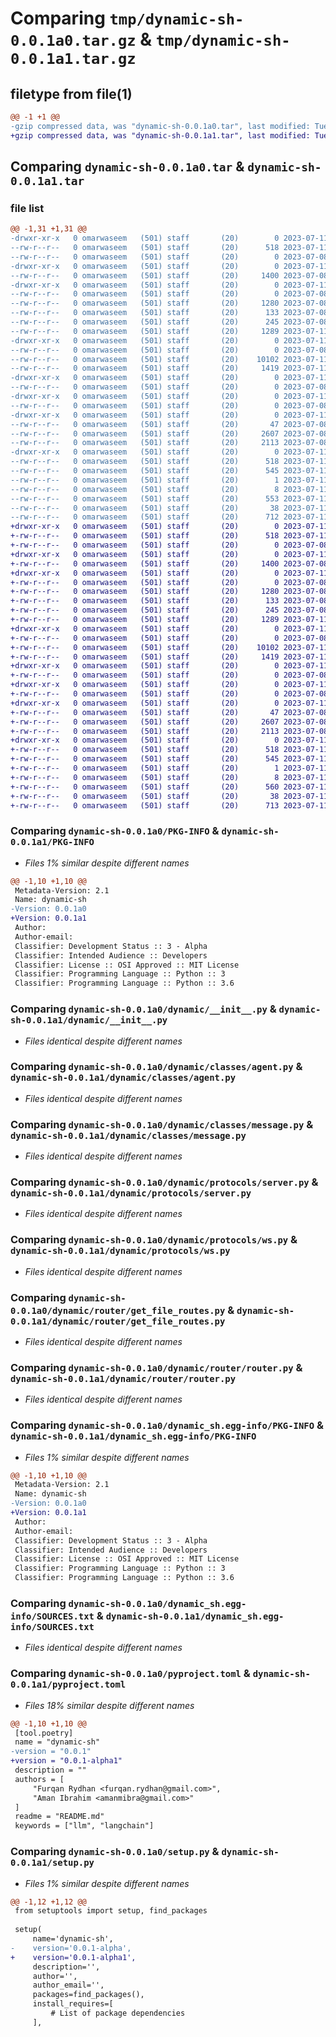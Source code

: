 # Comparing `tmp/dynamic-sh-0.0.1a0.tar.gz` & `tmp/dynamic-sh-0.0.1a1.tar.gz`

## filetype from file(1)

```diff
@@ -1 +1 @@
-gzip compressed data, was "dynamic-sh-0.0.1a0.tar", last modified: Tue Jul 11 22:08:14 2023, max compression
+gzip compressed data, was "dynamic-sh-0.0.1a1.tar", last modified: Tue Jul 11 22:09:38 2023, max compression
```

## Comparing `dynamic-sh-0.0.1a0.tar` & `dynamic-sh-0.0.1a1.tar`

### file list

```diff
@@ -1,31 +1,31 @@
-drwxr-xr-x   0 omarwaseem   (501) staff       (20)        0 2023-07-11 22:08:14.282562 dynamic-sh-0.0.1a0/
--rw-r--r--   0 omarwaseem   (501) staff       (20)      518 2023-07-11 22:08:14.282438 dynamic-sh-0.0.1a0/PKG-INFO
--rw-r--r--   0 omarwaseem   (501) staff       (20)        0 2023-07-08 22:39:44.000000 dynamic-sh-0.0.1a0/README.md
-drwxr-xr-x   0 omarwaseem   (501) staff       (20)        0 2023-07-11 22:08:14.273805 dynamic-sh-0.0.1a0/dynamic/
--rw-r--r--   0 omarwaseem   (501) staff       (20)     1400 2023-07-08 22:39:44.000000 dynamic-sh-0.0.1a0/dynamic/__init__.py
-drwxr-xr-x   0 omarwaseem   (501) staff       (20)        0 2023-07-11 22:08:14.274607 dynamic-sh-0.0.1a0/dynamic/classes/
--rw-r--r--   0 omarwaseem   (501) staff       (20)        0 2023-07-08 22:39:44.000000 dynamic-sh-0.0.1a0/dynamic/classes/__init__.py
--rw-r--r--   0 omarwaseem   (501) staff       (20)     1280 2023-07-08 22:39:44.000000 dynamic-sh-0.0.1a0/dynamic/classes/agent.py
--rw-r--r--   0 omarwaseem   (501) staff       (20)      133 2023-07-08 22:39:44.000000 dynamic-sh-0.0.1a0/dynamic/classes/chain.py
--rw-r--r--   0 omarwaseem   (501) staff       (20)      245 2023-07-08 22:39:44.000000 dynamic-sh-0.0.1a0/dynamic/classes/logger.py
--rw-r--r--   0 omarwaseem   (501) staff       (20)     1289 2023-07-11 18:24:11.000000 dynamic-sh-0.0.1a0/dynamic/classes/message.py
-drwxr-xr-x   0 omarwaseem   (501) staff       (20)        0 2023-07-11 22:08:14.275149 dynamic-sh-0.0.1a0/dynamic/protocols/
--rw-r--r--   0 omarwaseem   (501) staff       (20)        0 2023-07-08 22:39:44.000000 dynamic-sh-0.0.1a0/dynamic/protocols/__init__.py
--rw-r--r--   0 omarwaseem   (501) staff       (20)    10102 2023-07-11 18:24:11.000000 dynamic-sh-0.0.1a0/dynamic/protocols/server.py
--rw-r--r--   0 omarwaseem   (501) staff       (20)     1419 2023-07-11 18:24:11.000000 dynamic-sh-0.0.1a0/dynamic/protocols/ws.py
-drwxr-xr-x   0 omarwaseem   (501) staff       (20)        0 2023-07-11 22:08:14.275291 dynamic-sh-0.0.1a0/dynamic/request/
--rw-r--r--   0 omarwaseem   (501) staff       (20)        0 2023-07-08 22:39:44.000000 dynamic-sh-0.0.1a0/dynamic/request/__init__.py
-drwxr-xr-x   0 omarwaseem   (501) staff       (20)        0 2023-07-11 22:08:14.275411 dynamic-sh-0.0.1a0/dynamic/response/
--rw-r--r--   0 omarwaseem   (501) staff       (20)        0 2023-07-08 22:39:44.000000 dynamic-sh-0.0.1a0/dynamic/response/__init__.py
-drwxr-xr-x   0 omarwaseem   (501) staff       (20)        0 2023-07-11 22:08:14.281830 dynamic-sh-0.0.1a0/dynamic/router/
--rw-r--r--   0 omarwaseem   (501) staff       (20)       47 2023-07-08 22:39:44.000000 dynamic-sh-0.0.1a0/dynamic/router/__init__.py
--rw-r--r--   0 omarwaseem   (501) staff       (20)     2607 2023-07-08 22:39:44.000000 dynamic-sh-0.0.1a0/dynamic/router/get_file_routes.py
--rw-r--r--   0 omarwaseem   (501) staff       (20)     2113 2023-07-08 22:39:44.000000 dynamic-sh-0.0.1a0/dynamic/router/router.py
-drwxr-xr-x   0 omarwaseem   (501) staff       (20)        0 2023-07-11 22:08:14.282276 dynamic-sh-0.0.1a0/dynamic_sh.egg-info/
--rw-r--r--   0 omarwaseem   (501) staff       (20)      518 2023-07-11 22:08:14.000000 dynamic-sh-0.0.1a0/dynamic_sh.egg-info/PKG-INFO
--rw-r--r--   0 omarwaseem   (501) staff       (20)      545 2023-07-11 22:08:14.000000 dynamic-sh-0.0.1a0/dynamic_sh.egg-info/SOURCES.txt
--rw-r--r--   0 omarwaseem   (501) staff       (20)        1 2023-07-11 22:08:14.000000 dynamic-sh-0.0.1a0/dynamic_sh.egg-info/dependency_links.txt
--rw-r--r--   0 omarwaseem   (501) staff       (20)        8 2023-07-11 22:08:14.000000 dynamic-sh-0.0.1a0/dynamic_sh.egg-info/top_level.txt
--rw-r--r--   0 omarwaseem   (501) staff       (20)      553 2023-07-11 18:51:44.000000 dynamic-sh-0.0.1a0/pyproject.toml
--rw-r--r--   0 omarwaseem   (501) staff       (20)       38 2023-07-11 22:08:14.282602 dynamic-sh-0.0.1a0/setup.cfg
--rw-r--r--   0 omarwaseem   (501) staff       (20)      712 2023-07-11 22:08:06.000000 dynamic-sh-0.0.1a0/setup.py
+drwxr-xr-x   0 omarwaseem   (501) staff       (20)        0 2023-07-11 22:09:38.470033 dynamic-sh-0.0.1a1/
+-rw-r--r--   0 omarwaseem   (501) staff       (20)      518 2023-07-11 22:09:38.469911 dynamic-sh-0.0.1a1/PKG-INFO
+-rw-r--r--   0 omarwaseem   (501) staff       (20)        0 2023-07-08 22:39:44.000000 dynamic-sh-0.0.1a1/README.md
+drwxr-xr-x   0 omarwaseem   (501) staff       (20)        0 2023-07-11 22:09:38.467998 dynamic-sh-0.0.1a1/dynamic/
+-rw-r--r--   0 omarwaseem   (501) staff       (20)     1400 2023-07-08 22:39:44.000000 dynamic-sh-0.0.1a1/dynamic/__init__.py
+drwxr-xr-x   0 omarwaseem   (501) staff       (20)        0 2023-07-11 22:09:38.468470 dynamic-sh-0.0.1a1/dynamic/classes/
+-rw-r--r--   0 omarwaseem   (501) staff       (20)        0 2023-07-08 22:39:44.000000 dynamic-sh-0.0.1a1/dynamic/classes/__init__.py
+-rw-r--r--   0 omarwaseem   (501) staff       (20)     1280 2023-07-08 22:39:44.000000 dynamic-sh-0.0.1a1/dynamic/classes/agent.py
+-rw-r--r--   0 omarwaseem   (501) staff       (20)      133 2023-07-08 22:39:44.000000 dynamic-sh-0.0.1a1/dynamic/classes/chain.py
+-rw-r--r--   0 omarwaseem   (501) staff       (20)      245 2023-07-08 22:39:44.000000 dynamic-sh-0.0.1a1/dynamic/classes/logger.py
+-rw-r--r--   0 omarwaseem   (501) staff       (20)     1289 2023-07-11 18:24:11.000000 dynamic-sh-0.0.1a1/dynamic/classes/message.py
+drwxr-xr-x   0 omarwaseem   (501) staff       (20)        0 2023-07-11 22:09:38.468769 dynamic-sh-0.0.1a1/dynamic/protocols/
+-rw-r--r--   0 omarwaseem   (501) staff       (20)        0 2023-07-08 22:39:44.000000 dynamic-sh-0.0.1a1/dynamic/protocols/__init__.py
+-rw-r--r--   0 omarwaseem   (501) staff       (20)    10102 2023-07-11 18:24:11.000000 dynamic-sh-0.0.1a1/dynamic/protocols/server.py
+-rw-r--r--   0 omarwaseem   (501) staff       (20)     1419 2023-07-11 18:24:11.000000 dynamic-sh-0.0.1a1/dynamic/protocols/ws.py
+drwxr-xr-x   0 omarwaseem   (501) staff       (20)        0 2023-07-11 22:09:38.468877 dynamic-sh-0.0.1a1/dynamic/request/
+-rw-r--r--   0 omarwaseem   (501) staff       (20)        0 2023-07-08 22:39:44.000000 dynamic-sh-0.0.1a1/dynamic/request/__init__.py
+drwxr-xr-x   0 omarwaseem   (501) staff       (20)        0 2023-07-11 22:09:38.468957 dynamic-sh-0.0.1a1/dynamic/response/
+-rw-r--r--   0 omarwaseem   (501) staff       (20)        0 2023-07-08 22:39:44.000000 dynamic-sh-0.0.1a1/dynamic/response/__init__.py
+drwxr-xr-x   0 omarwaseem   (501) staff       (20)        0 2023-07-11 22:09:38.469281 dynamic-sh-0.0.1a1/dynamic/router/
+-rw-r--r--   0 omarwaseem   (501) staff       (20)       47 2023-07-08 22:39:44.000000 dynamic-sh-0.0.1a1/dynamic/router/__init__.py
+-rw-r--r--   0 omarwaseem   (501) staff       (20)     2607 2023-07-08 22:39:44.000000 dynamic-sh-0.0.1a1/dynamic/router/get_file_routes.py
+-rw-r--r--   0 omarwaseem   (501) staff       (20)     2113 2023-07-08 22:39:44.000000 dynamic-sh-0.0.1a1/dynamic/router/router.py
+drwxr-xr-x   0 omarwaseem   (501) staff       (20)        0 2023-07-11 22:09:38.469765 dynamic-sh-0.0.1a1/dynamic_sh.egg-info/
+-rw-r--r--   0 omarwaseem   (501) staff       (20)      518 2023-07-11 22:09:38.000000 dynamic-sh-0.0.1a1/dynamic_sh.egg-info/PKG-INFO
+-rw-r--r--   0 omarwaseem   (501) staff       (20)      545 2023-07-11 22:09:38.000000 dynamic-sh-0.0.1a1/dynamic_sh.egg-info/SOURCES.txt
+-rw-r--r--   0 omarwaseem   (501) staff       (20)        1 2023-07-11 22:09:38.000000 dynamic-sh-0.0.1a1/dynamic_sh.egg-info/dependency_links.txt
+-rw-r--r--   0 omarwaseem   (501) staff       (20)        8 2023-07-11 22:09:38.000000 dynamic-sh-0.0.1a1/dynamic_sh.egg-info/top_level.txt
+-rw-r--r--   0 omarwaseem   (501) staff       (20)      560 2023-07-11 22:09:28.000000 dynamic-sh-0.0.1a1/pyproject.toml
+-rw-r--r--   0 omarwaseem   (501) staff       (20)       38 2023-07-11 22:09:38.470067 dynamic-sh-0.0.1a1/setup.cfg
+-rw-r--r--   0 omarwaseem   (501) staff       (20)      713 2023-07-11 22:09:32.000000 dynamic-sh-0.0.1a1/setup.py
```

### Comparing `dynamic-sh-0.0.1a0/PKG-INFO` & `dynamic-sh-0.0.1a1/PKG-INFO`

 * *Files 1% similar despite different names*

```diff
@@ -1,10 +1,10 @@
 Metadata-Version: 2.1
 Name: dynamic-sh
-Version: 0.0.1a0
+Version: 0.0.1a1
 Author: 
 Author-email: 
 Classifier: Development Status :: 3 - Alpha
 Classifier: Intended Audience :: Developers
 Classifier: License :: OSI Approved :: MIT License
 Classifier: Programming Language :: Python :: 3
 Classifier: Programming Language :: Python :: 3.6
```

### Comparing `dynamic-sh-0.0.1a0/dynamic/__init__.py` & `dynamic-sh-0.0.1a1/dynamic/__init__.py`

 * *Files identical despite different names*

### Comparing `dynamic-sh-0.0.1a0/dynamic/classes/agent.py` & `dynamic-sh-0.0.1a1/dynamic/classes/agent.py`

 * *Files identical despite different names*

### Comparing `dynamic-sh-0.0.1a0/dynamic/classes/message.py` & `dynamic-sh-0.0.1a1/dynamic/classes/message.py`

 * *Files identical despite different names*

### Comparing `dynamic-sh-0.0.1a0/dynamic/protocols/server.py` & `dynamic-sh-0.0.1a1/dynamic/protocols/server.py`

 * *Files identical despite different names*

### Comparing `dynamic-sh-0.0.1a0/dynamic/protocols/ws.py` & `dynamic-sh-0.0.1a1/dynamic/protocols/ws.py`

 * *Files identical despite different names*

### Comparing `dynamic-sh-0.0.1a0/dynamic/router/get_file_routes.py` & `dynamic-sh-0.0.1a1/dynamic/router/get_file_routes.py`

 * *Files identical despite different names*

### Comparing `dynamic-sh-0.0.1a0/dynamic/router/router.py` & `dynamic-sh-0.0.1a1/dynamic/router/router.py`

 * *Files identical despite different names*

### Comparing `dynamic-sh-0.0.1a0/dynamic_sh.egg-info/PKG-INFO` & `dynamic-sh-0.0.1a1/dynamic_sh.egg-info/PKG-INFO`

 * *Files 1% similar despite different names*

```diff
@@ -1,10 +1,10 @@
 Metadata-Version: 2.1
 Name: dynamic-sh
-Version: 0.0.1a0
+Version: 0.0.1a1
 Author: 
 Author-email: 
 Classifier: Development Status :: 3 - Alpha
 Classifier: Intended Audience :: Developers
 Classifier: License :: OSI Approved :: MIT License
 Classifier: Programming Language :: Python :: 3
 Classifier: Programming Language :: Python :: 3.6
```

### Comparing `dynamic-sh-0.0.1a0/dynamic_sh.egg-info/SOURCES.txt` & `dynamic-sh-0.0.1a1/dynamic_sh.egg-info/SOURCES.txt`

 * *Files identical despite different names*

### Comparing `dynamic-sh-0.0.1a0/pyproject.toml` & `dynamic-sh-0.0.1a1/pyproject.toml`

 * *Files 18% similar despite different names*

```diff
@@ -1,10 +1,10 @@
 [tool.poetry]
 name = "dynamic-sh"
-version = "0.0.1"
+version = "0.0.1-alpha1"
 description = ""
 authors = [
     "Furqan Rydhan <furqan.rydhan@gmail.com>",
     "Aman Ibrahim <amanmibra@gmail.com>"
 ]
 readme = "README.md"
 keywords = ["llm", "langchain"]
```

### Comparing `dynamic-sh-0.0.1a0/setup.py` & `dynamic-sh-0.0.1a1/setup.py`

 * *Files 1% similar despite different names*

```diff
@@ -1,12 +1,12 @@
 from setuptools import setup, find_packages
 
 setup(
     name='dynamic-sh',
-    version='0.0.1-alpha',
+    version='0.0.1-alpha1',
     description='',
     author='',
     author_email='',
     packages=find_packages(),
     install_requires=[
         # List of package dependencies
     ],
```

